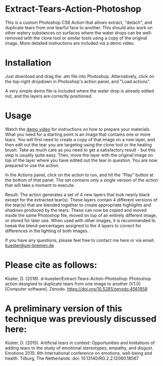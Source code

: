 # Extract-Tears-Action-Photoshop
This is a custom Photoshop CS6 Action that allows extract, "detach", and duplicate tears from one tearful face to another. This should also work on other watery substances on surfaces where the water drops can be well-removed with the clone tool or similar tools using a copy of the original image. More detailed instructions are included via a demo video.

# Installation

Just download and drag the .atn file into Photoshop. Alternatively, click on the top-right dropdown in Photoshop's action panel, and "Load actions".

A very simple demo file is included where the water drop is already edited out, and the layers are correctly positioned.

# Usage
Watch the <a href="https://owncloud.csl.uni-bremen.de/s/Ad5zsaBjSYb7EQy">demo video</a> for instructions on how to prepare your materials. What you need for a starting point is an image that contains one or more tears. You will first need to create a copy of that image on a new layer, and then edit out the tear you are targeting using the clone tool or the healing brush. Take as much care as you need to get a satisfactory result - but this step is usually quite easy. Then, move the layer with the original image on top of the layer where you have edited out the tear in question. You are now prepared to use the action:

In the Actions panel, click on the action to run, and hit the "Play" button at the bottom of that panel. The set contains only a single version of the action that will take a moment to execute.

Result: The action generates a set of 4 new layers that look nearly black except for the extracted tear(s). These layers contain 4 different versions of the tear(s) that are blended together to create appropriate highlights and shadows produced by the tears. These can now be copied and moved inside the same Photoshop file, moved on top of an entirely different image, or stored for later use. When used with other images, it is recommended to tweak the blend-percentages assigned to the 4 layers to correct for differences in the lighting of both images.

If you have any questions, please feel free to contact me here or via email: <a href="mailto:kuester@uni-bremen.de">kuester@uni-bremen.de</a>

# Please cite as follows:
Küster, D. (2018). d-kuester/Extract-Tears-Action-Photoshop: Photoshop action designed to duplicate tears from one image to another (V1.0) [Computer software]. Zenodo. https://doi.org/10.5281/zenodo.4561858

# A preliminary version of this technique was previously discussed here:
Küster, D. (2015). Artificial tears in context: Opportunities and limitations of adding tears to the study of emotional stereotypes, empathy, and disgust. Emotions 2015: 6th International conference on emotions, well-being and health. Tilburg, The Netherlands. doi: 10.13140/RG.2.2.12060.18567
